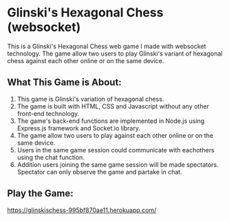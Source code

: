 # Glinski's Hexagonal Chess (websocket)

This is a Glinski's Hexagonal Chess web game I made with websocket technology. The game allow two users to play Glinski's variant of hexagonal chess against each other online or on the same device.

## What This Game is About:

1. This game is Glinski's variation of hexagonal chess.
2. The game is built with HTML, CSS and Javascript without any other front-end technology.
3. The game's back-end functions are implemented in Node.js using Express.js framework and Socket.io library.  
4. The game allow two users to play against each other online or on the same device.
5. Users in the same game session could communicate with eachothers using the chat function.
6. Addition users joining the same game session will be made spectators. Spectator can only observe the game and partake in chat.

## Play the Game: 
https://glinskischess-995bf870ae11.herokuapp.com/
